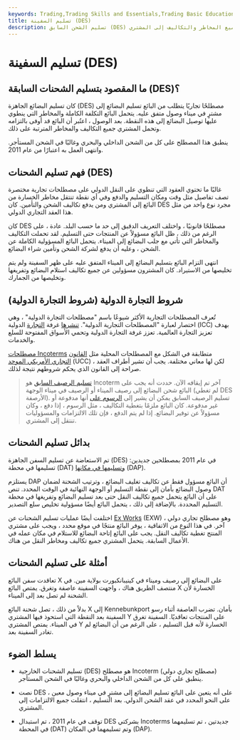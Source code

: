 ```yaml
---
keywords: Trading,Trading Skills and Essentials,Trading Basic Education,Trading Skills
title: تسليم السفينة (DES)
description: تسليم الشحن السابق (DES) هو مصطلح تجاري متوقف. وقالت إنه بمجرد تسليم البائعين البضائع إلى الميناء ، تحولت جميع المخاطر والتكاليف إلى المشتري.
---
```


# تسليم السفينة (DES)
## ما المقصود بتسليم الشحنات السابقة (DES)؟

كان تسليم البضائع الجاهزة (DES) مصطلحًا تجاريًا يتطلب من البائع تسليم البضائع إلى مشترٍ في ميناء وصول متفق عليه. يتحمل البائع التكلفة الكاملة والمخاطر التي ينطوي عليها توصيل البضائع إلى هذه النقطة. بعد الوصول ، اعتُبر أن البائع قد أوفى بالتزامه وتحمل المشتري جميع التكاليف والمخاطر المترتبة على ذلك.

ينطبق هذا المصطلح على كل من الشحن الداخلي والبحري وغالبًا في الشحن المستأجر. وانتهى العمل به اعتبارًا من عام 2011.

## فهم تسليم الشحنات (DES)

غالبًا ما تحتوي العقود التي تنطوي على النقل الدولي على مصطلحات تجارية مختصرة تصف تفاصيل مثل وقت ومكان التسليم والدفع وفي أي نقطة تنتقل مخاطر الخسارة من البائع إلى المشتري ومن يدفع تكاليف الشحن والتأمين. كان DES مجرد نوع واحد من مثل هذا العقد التجاري الدولي.

كان DES مصطلحًا قانونيًا ، واختلف التعريف الدقيق إلى حد ما حسب البلد. عادة ، على الرغم من ذلك ، ظل البائع مسؤولاً عن المنتجات حتى التسليم. لقد تحملت التكاليف والمخاطر التي تأتي مع جلب البضائع إلى الميناء. يتحمل البائع المسؤولية الكاملة عن الشحن ، وعليه أن يدفع لشركة الشحن وتأمين شراء البضائع.

انتهى التزام البائع بتسليم البضائع إلى الميناء المتفق عليه على ظهر السفينة ولم يتم تخليصها من الاستيراد. كان المشترون مسؤولين عن جميع تكاليف استلام البضائع وتفريغها وتخليصها من الجمارك.

## شروط التجارة الدولية (شروط التجارة الدولية)

تُعرف المصطلحات التجارية الأكثر شيوعًا باسم "مصطلحات التجارة الدولية" ، وهي اختصار لعبارة "المصطلحات التجارية الدولية". [تنشرها](/international-chamber-of-commerce-icc) غرفة [التجارة](/international-chamber-of-commerce-icc) الدولية (ICC) بهدف تعزيز التجارة العالمية. تعزز غرفة التجارة الدولية وتحمي الأسواق المفتوحة للسلع والخدمات.

[مصطلحات Incoterms](/incoterms) متطابقة في الشكل مع المصطلحات المحلية مثل [القانون التجاري الأمريكي الموحد](/uniform-commercial-code) (UCC) ، لكن لها معاني مختلفة. يجب أن تشير أطراف العقد صراحة إلى القانون الذي يحكم شروطهم نتيجة لذلك.

> [تسليم الرصيف السابق](/delivered-ex-quay) هو Incoterm آخر تم إيقافه الآن. حددت أنه يجب على البائع شحن البضائع إلى رصيف الميناء أو الرصيف في ميناء الوجهة (لم تغطي DES الأرصفة). تسليم الرصيف السابق يمكن أن يشير إلى [الرسوم على](/duty) أنها مدفوعة أو غير مدفوعة. كان البائع ملزمًا بتغطية التكاليف ، مثل الرسوم ، إذا دفع ، وكان مسؤولاً عن توفير البضائع. إذا لم يتم الدفع ، فإن تلك الالتزامات والمسؤوليات تنتقل إلى المشتري.

>

>

>

## بدائل تسليم الشحنات

تم الاستعاضة عن تسليم السفن الجاهزة (DES) في عام 2011 بمصطلحين جديدين: تسليمها في محطة (DAT) [وتسليمها في مكانها](/delivered-place-dap) (DAP).

يستلزم DAP أن البائع مسؤول فقط عن تكاليف تغليف البضائع ، وترتيب الشحنة لضمان وصول البضائع بأمان إلى نقطة التسليم أو الوجهة النهائية في الوقت المحدد. تنص DAT على أن البائع يتحمل جميع تكاليف النقل حتى بعد تسليم البضائع وتفريغها في محطة التسليم المحددة. بالإضافة إلى ذلك ، يتحمل البائع أيضًا مسؤولية تخليص سلع التصدير.

اختلفت أيضًا عمليات تسليم الشحنات عن [Ex Works](/exw) (EXW) ، وهو مصطلح تجاري دولي آخر. في هذا النوع من الاتفاقية ، يوفر البائع منتجًا في موقع محدد ، ويجب على مشتري المنتج تغطية تكاليف النقل. يجب على البائع إتاحة البضائع للاستلام في مكان عمله في الأعمال السابقة. يتحمل المشتري جميع تكاليف ومخاطر النقل من هناك.

## أمثلة على تسليم الشحنات

تعاقدت سفن البائع X على البضائع إلى رصيف وميناء في كينيبانكبورت بولاية مين. في منتصف الطريق هناك ، واجهت السفينة عاصفة وتغرق. يمتص البائع X الخسارة لأن الشحنة لم تصل بعد إلى الميناء.

بدلاً من ذلك ، تصل شحنة البائع X إلى Kennebunkport بأمان. تضرب العاصفة أثناء رسو السفينة بعد النقطة التي استحوذ فيها المشتري Y على المنتجات تعاقديًا. السفينة تغرق في الميناء. يمتص المشتري Y الخسارة لأنه قبل التسليم ، على الرغم من أن البضائع لم تغادر السفينة بعد.

## يسلط الضوء

- تسليم الشحنات الخارجية (DES) هو مصطلح Incoterm (مصطلح تجاري دولي) ينطبق على كل من الشحن الداخلي والبحري وغالبًا في الشحن المستأجر.

- نصت DES على أنه يتعين على البائع تسليم البضائع إلى مشترٍ في ميناء وصول معين ، على النحو المحدد في عقد الشحن الدولي. بعد التسليم ، انتقلت جميع الالتزامات إلى المشتري.

- توقف في عام 2011 ، تم استبدال DES بشركتي Incoterms جديدتين ، تم تسليمهما في المحطة (DAT) وتم تسليمهما في المكان (DAP).

